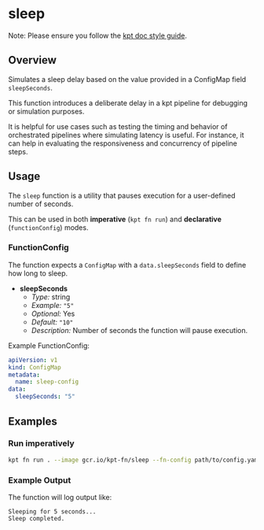 # sleep

Note: Please ensure you follow the [kpt doc style guide].

## Overview

<!--mdtogo:Short-->

Simulates a sleep delay based on the value provided in a ConfigMap field `sleepSeconds`.

<!--mdtogo-->

This function introduces a deliberate delay in a kpt pipeline for debugging or simulation purposes.

It is helpful for use cases such as testing the timing and behavior of orchestrated pipelines where simulating latency is useful. For instance, it can help in evaluating the responsiveness and concurrency of pipeline steps.

[//]: <> (Note: The content between `<!--mdtogo:Short-->` and the following
`<!--mdtogo-->` will be used as the short description for the command.)

<!--mdtogo:Long-->

## Usage

The `sleep` function is a utility that pauses execution for a user-defined number of seconds.

This can be used in both **imperative** (`kpt fn run`) and **declarative** (`functionConfig`) modes.

### FunctionConfig

The function expects a `ConfigMap` with a `data.sleepSeconds` field to define how long to sleep.

- **sleepSeconds**
    - *Type:* string
    - *Example:* `"5"`
    - *Optional:* Yes
    - *Default:* `"10"`
    - *Description:* Number of seconds the function will pause execution.

Example FunctionConfig:

```yaml
apiVersion: v1
kind: ConfigMap
metadata:
  name: sleep-config
data:
  sleepSeconds: "5"
```

[//]: <> (Note: The content between `<!--mdtogo:Long-->` and the following
`<!--mdtogo-->` will be used as the long description for the command.)

<!--mdtogo-->

## Examples

<!--mdtogo:Examples-->

### Run imperatively

```sh
kpt fn run . --image gcr.io/kpt-fn/sleep --fn-config path/to/config.yaml
```

### Example Output

The function will log output like:

```
Sleeping for 5 seconds...
Sleep completed.
```

[//]: <> (Note: The content between `<!--mdtogo:Examples-->` and the following
`<!--mdtogo-->` will be used as the examples for the command.)

<!--mdtogo-->

[kpt doc style guide]: https://github.com/kptdev/kpt/blob/main/docs/style-guides/docs.md
